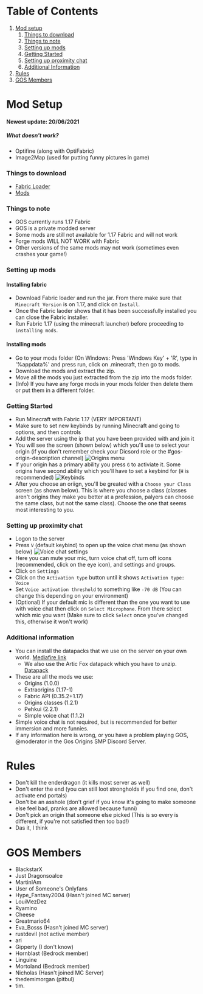 # Table of Contents
1. [Mod setup](#mod-setup)
   1. [Things to download](#things-to-download)
   2. [Things to note](#things-to-note)
   3. [Setting up mods](#setting-up-mods)
   4. [Getting Started](#getting-started)
   5. [Setting up proximity chat](#setting-up-proximity-chat)
   6. [Additional Information](#additional-information)
2. [Rules](#rules)
3. [GOS Members](#gos-members)
# Mod Setup
#### Newest update: 20/06/2021
##### What doesn't work?
* Optifine (along with OptiFabric)
* Image2Map (used for putting funny pictures in game)
### Things to download
* [Fabric Loader](https://maven.fabricmc.net/net/fabricmc/fabric-installer/0.7.4/fabric-installer-0.7.4.jar)
* [Mods](https://github.com/martino-dot/martino-dot.github.io/raw/main/mods.zip)
### Things to note
* GOS currently runs 1.17 Fabric
* GOS is a private modded server
* Some mods are still not available for 1.17 Fabric and will not work
* Forge mods WILL NOT WORK with Fabric
* Other versions of the same mods may not work (sometimes even crashes your game!)
### Setting up mods
#### Installing fabric
* Download Fabric loader and run the jar. From there make sure that `Minecraft Version` is on 1.17, and click on `Install`.
* Once the Fabric laoder shows that it has been successfully installed you can close the Fabric installer.
* Run Fabric 1.17 (using the minecraft launcher) before proceeding to `installing mods`.
#### Installing mods
* Go to your mods folder (On Windows: Press 'Windows Key' + 'R', type in '%appdata%' and press run, click on .minecraft, then go to mods.
* Download the mods and extract the zip.
* Move all the mods you just extracted from the zip into the mods folder.
* (Info) If you have any forge mods in your mods folder then delete them or put them in a different folder.
### Getting Started
* Run Minecraft with Fabric 1.17 (VERY IMPORTANT)
* Make sure to set new keybinds by running Minecraft and going to options, and then controls
* Add the server using the ip that you have been provided with and join it
* You will see the screen (shown below) which you'll use to select your origin (if you don't remember check your Dicsord role or the #gos-origin-description channel)
![Origins menu](https://raw.githubusercontent.com/martino-dot/martino-dot.github.io/main/Screenshot_2021-05-16_180222.png) 
* If your origin has a primary ability you press `G` to activiate it. Some origins have second ability which you'll have to set a keybind for (`H` is recommended)
![Keybinds](https://raw.githubusercontent.com/martino-dot/martino-dot.github.io/main/Screenshot_2021-05-16_180823.png)
* After you choose an oriign, you'll be greated with a `Choose your Class` screen (as shown below). This is where you choose a class (classes aren't origins they make you better at a profession, palyers can choose the same class, but not the same class). Choose the one that seems most interesting to you.
### Setting up proximity chat
* Logon to the server
* Press `V` (default keybind) to open up the voice chat menu (as shown below)
![Voice chat settings](https://raw.githubusercontent.com/martino-dot/martino-dot.github.io/main/unknown.png)
* Here you can mute your mic, turn voice chat off, turn off icons (recommended, click on the eye icon), and settings and groups.
* Click on `Settings`
* Click on the `Activation type` button until it shows `Activation type: Voice`
* Set `Voice activation threshold` to something like `-70 dB` (You can change this depending on your environment)
* (Optional) If your default mic is different than the one you want to use with voice chat then click on `Select Microphone`. From there select which mic you want (Make sure to click `Select` once you've changed this, otherwise it won't work)
### Additional information
* You can install the datapacks that we use on the server on your own world. [Mediafire link](https://www.mediafire.com/folder/q8o1qptgh6mgs/Gog_Origins_DataPacks)
  * We also use the Artic Fox datapack which you have to unzip. [Datapack](https://www.mediafire.com/file/wkzai9z6fzp8te2/Arctic_Fox.zip/file)
* These are all the mods we use:
  * Origins (1.0.0)
  * Extraorigins (1.17-1)
  * Fabric API (0.35.2+1.17)
  * Origins classes (1.2.1)
  * Pehkui (2.2.1)
  * Simple voice chat (1.1.2)
* Simple voice chat is not required, but is recommended for better immersion and more funnies.
* If any information here is wrong, or you have a problem playing GOS, @moderator in the Gos Origins SMP Discord Server.
# Rules
* Don't kill the enderdragon (it kills most server as well)
* Don't enter the end (you can still loot strongholds if you find one, don't activate end portals)
* Don't be an asshole (don't grief if you know it's going to make someone else feel bad, pranks are allowed because funni)
* Don't pick an origin that someone else picked (This is so every is different, if you're not satisfied then too bad!)
* Das it, I think
# GOS Members
* BlackstarX
* Just Dragonsoalce
* MartinIAm
* User of Someone's Onlyfans
* Hype_Fantasy2004 (Hasn't joined MC server)
* LouiMezDez
* Ryamino
* Cheese
* Greatmario64
* Eva_Bosss (Hasn't joined MC server)
* rustdevil (not active member)
* ari
* Gipperty (I don't know)
* Hornblast (Bedrock member)
* Linguine
* Mortoland (Bedrock member)
* Nicholas (Hasn't joined MC Server)
* thedemimorgan (pitbul)
* tim.
